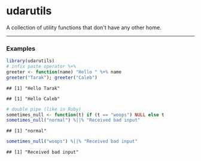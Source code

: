 
<!-- README.md is generated from README.Rmd. Please edit that file -->
udarutils
=========

A collection of utility functions that don't have any other home.

------------------------------------------------------------------------

### Examples

``` r
library(udarutils)
# infix paste operator %+%
greeter <- function(name) "Hello " %+% name
greeter("Tarak"); greeter("Caleb")
```

    ## [1] "Hello Tarak"

    ## [1] "Hello Caleb"

``` r
# double pipe (like in Ruby)
sometimes_null <- function(t) if (t == "woops") NULL else t
sometimes_null("normal") %||% "Received bad input"
```

    ## [1] "normal"

``` r
sometimes_null("woops") %||% "Received bad input"
```

    ## [1] "Received bad input"
